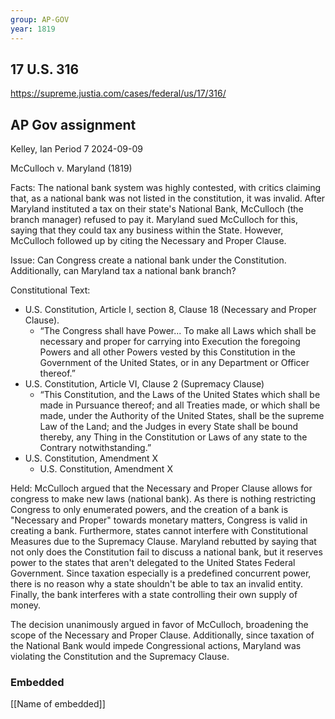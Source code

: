 ```yaml
---
group: AP-GOV
year: 1819
---
```

## 17 U.S. 316

https://supreme.justia.com/cases/federal/us/17/316/
## AP Gov assignment

Kelley, Ian
Period 7
2024-09-09

McCulloch v. Maryland (1819)

Facts: The national bank system was highly contested, with critics claiming that, as a national bank was not listed in the constitution, it was invalid. After Maryland instituted a tax on their state's National Bank, McCulloch (the branch manager) refused to pay it. Maryland sued McCulloch for this, saying that they could tax any business within the State. However, McCulloch followed up by citing the Necessary and Proper Clause.

Issue: Can Congress create a national bank under the Constitution. Additionally, can Maryland tax a national bank branch?

Constitutional Text:
- U.S. Constitution, Article I, section 8, Clause 18 (Necessary and Proper Clause). 
	- “The Congress shall have Power... To make all Laws which shall be necessary and proper for carrying into Execution the foregoing Powers and all other Powers vested by this Constitution in the Government of the United States, or in any Department or Officer thereof.”
- U.S. Constitution, Article VI, Clause 2 (Supremacy Clause)
	- “This Constitution, and the Laws of the United States which shall be made in Pursuance thereof; and all Treaties made, or which shall be made, under the Authority of the United States, shall be the supreme Law of the Land; and the Judges in every State shall be bound thereby, any Thing in the Constitution or Laws of any state to the Contrary notwithstanding.”
- U.S. Constitution, Amendment X
	- U.S. Constitution, Amendment X

Held: 
McCulloch argued that the Necessary and Proper Clause allows for congress to make new laws (national bank). As there is nothing restricting Congress to only enumerated powers, and the creation of a bank is "Necessary and Proper" towards monetary matters, Congress is valid in creating a bank. Furthermore, states cannot interfere with Constitutional Measures due to the Supremacy Clause. Maryland rebutted by saying that not only does the Constitution fail to discuss a national bank, but it reserves power to the states that aren't delegated to the United States Federal Government. Since taxation especially is a predefined concurrent power, there is no reason why a state shouldn't be able to tax an invalid entity. Finally, the bank interferes with a state controlling their own supply of money.

The decision unanimously argued in favor of McCulloch, broadening the scope of the Necessary and Proper Clause. Additionally, since taxation of the National Bank would impede Congressional actions, Maryland was violating the Constitution and the Supremacy Clause.
### Embedded

[[Name of embedded]]

